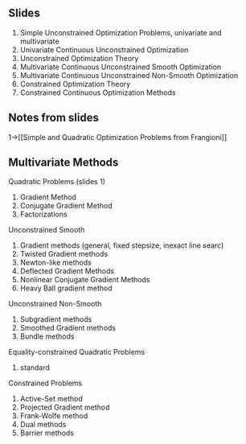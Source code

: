 ## Slides
1. Simple Unconstrained Optimization Problems, univariate and multivariate
2. Univariate Continuous Unconstrained Optimization
3. Unconstrained Optimization Theory
4. Multivariate Continuous Unconstrained Smooth Optimization
5. Multivariate Continuous Unconstrained Non-Smooth Optimization
6. Constrained Optimization Theory
7. Constrained Continuous Optimization Methods

## Notes from slides
1->[[Simple and Quadratic Optimization Problems from Frangioni]]

## Multivariate Methods

Quadratic Problems (slides 1)
1. Gradient Method
2. Conjugate Gradient Method
3. Factorizations

Unconstrained Smooth
1. Gradient methods (general, fixed stepsize, inexact line searc)
2. Twisted Gradient methods
3. Newton-like methods
4. Deflected Gradient Methods
5. Nonlinear Conjugate Gradient Methods
6. Heavy Ball gradient method

Unconstrained Non-Smooth
1. Subgradient methods
2. Smoothed Gradient methods
3. Bundle methods

Equality-constrained Quadratic Problems
1. standard

Constrained Problems
1. Active-Set method
2. Projected Gradient method
3. Frank-Wolfe method
4. Dual methods
5. Barrier methods



